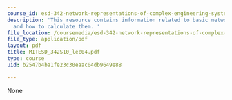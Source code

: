 ```yaml
---
course_id: esd-342-network-representations-of-complex-engineering-systems-spring-2010
description: 'This resource contains information related to basic network properties
  and how to calculate them. '
file_location: /coursemedia/esd-342-network-representations-of-complex-engineering-systems-spring-2010/b2547b4ba1fe23c30eaac04db9649e88_MITESD_342S10_lec04.pdf
file_type: application/pdf
layout: pdf
title: MITESD_342S10_lec04.pdf
type: course
uid: b2547b4ba1fe23c30eaac04db9649e88

---
```

None